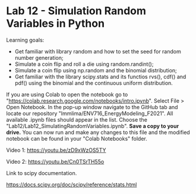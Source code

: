 # Lab 12 - Simulation Random Variables in Python

Learning goals:

* Get familiar with library random and how to set the seed for random number generation;
* Simulate a coin flip and roll a die using random.randint();
* Simulate a coin flip using np.random and the binomial distribution;
* Get familiar with the library scipy.stats and its functios rvs(), cdf() and pdf() using the binomial and the continuous uniform distribution.

If you are using Colab to open the notebook go to "https://colab.research.google.com/notebooks/intro.ipynb". Select File > Open Notebook. 
In the pop-up window navigate to the GitHub tab and locate our repository "lmmlima/ENV716_EnergyModeling_F2021". All available .ipynb files should appear in the list. Choose the "Lab12/Lab12_SimulatingRandomVariables.ipynb". 
**Save a copy to your drive.** You can now run and make any changes to this file and the modified notebook can be found in your "Colab Notebooks" folder.

Video 1: https://youtu.be/zD9xWzOS5TY

Video 2: https://youtu.be/Cn0TSrTH55o

Link to scipy documentation.

https://docs.scipy.org/doc/scipy/reference/stats.html

